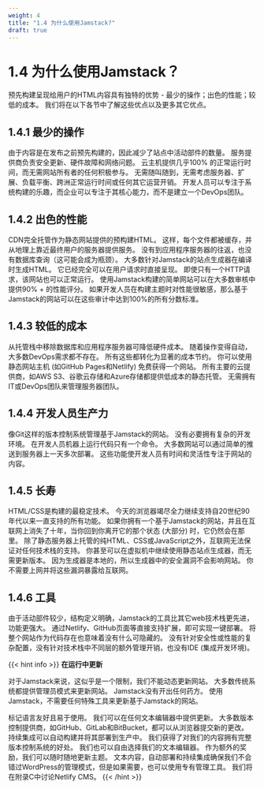 ```yaml
---
weight: 4
title: "1.4 为什么使用Jamstack?"
draft: true
---
```


# 1.4 为什么使用Jamstack？

预先构建呈现给用户的HTML内容具有独特的优势 - 最少的操作；出色的性能；较低的成本。 我们将在以下各节中了解这些优点以及更多其它优点。

## 1.4.1 最少的操作

由于内容是在发布之前预先构建的，因此减少了站点中活动部件的数量。 服务提供商负责安全更新、硬件故障和网络问题。 云主机提供几乎100% 的正常运行时间，而无需网站所有者的任何积极参与。 无需随叫随到，无需考虑服务器、扩展、负载平衡、跨洲正常运行时间或任何其它运营开销。 开发人员可以专注于系统构建的乐趣，而企业可以专注于其核心能力，而不是建立一个DevOps团队。

## 1.4.2 出色的性能

CDN完全托管作为静态网站提供的预构建HTML。 这样，每个文件都被缓存，并从地理上靠近最终用户的服务器提供服务。  没有到应用程序服务器的往返，也没有数据库查询（这可能会成为瓶颈）。 大多数针对Jamstack的站点生成器在编译时生成HTML。 它已经完全可以在用户请求时直接呈现。 即使只有一个HTTP请求，该网站也可以正常运行。 使用Jamstack构建的简单网站可以在大多数审核中提供90% + 的性能评分。 如果开发人员在构建主题时对性能很敏感，那么基于Jamstack的网站可以在这些审计中达到100%的所有分数标准。

## 1.4.3 较低的成本

从托管栈中移除数据库和应用程序服务器可降低硬件成本。 随着操作变得自动，大多数DevOps需求都不存在。 所有这些都转化为显著的成本节约。 你可以使用静态网站主机 (如GitHub Pages和Netlify) 免费获得一个网站。 所有主要的云提供商，如AWS S3、谷歌云存储和Azure存储都提供低成本的静态托管。 无需拥有IT或DevOps团队来管理服务器团队。

## 1.4.4 开发人员生产力

像Git这样的版本控制系统管理基于Jamstack的网站。 没有必要拥有复杂的开发环境。 在开发人员机器上运行代码只有一个命令。 大多数网站可以通过简单的推送到服务器上一天多次部署。 这些功能使开发人员有时间和灵活性专注于网站的内容。

## 1.4.5 长寿

HTML/CSS是构建的最稳定技术。 今天的浏览器竭尽全力继续支持自20世纪90年代以来一直支持的所有功能。 如果你拥有一个基于Jamstack的网站，并且在互联网上消失了十年，当你回到你离开它的那个状态 (大部分) 时，它仍然会在那里。 除了静态服务器上托管的纯HTML、CSS或JavaScript之外，互联网无法保证对任何技术栈的支持。 你甚至可以在虚拟机中继续使用静态站点生成器，而无需更新版本。 因为生成器是本地的，所以生成器中的安全漏洞不会影响网站。 你不需要上网并将这些漏洞暴露给互联网。

## 1.4.6 工具

由于活动部件较少，结构定义明确，Jamstack的工具比其它web技术栈更先进，功能更强大。 通过Netlify、GitHub页面等直接支持扩展，即可实现一键部署。 将整个网站作为代码存在也意味着没有什么可隐藏的。 没有针对安全性或性能的复杂配置，没有针对技术栈中不同层的额外管理开销，也没有IDE (集成开发环境)。

{{< hint info >}}
**在运行中更新**

对于Jamstack来说，这似乎是一个限制，我们不能动态更新网站。 大多数传统系统都提供管理员模式来更新网站。 Jamstack没有开出任何药方。 使用Jamstack，不需要任何特殊工具来更新基于Jamstack的网站。

标记语言友好且易于使用。 我们可以在任何文本编辑器中提供更新。 大多数版本控制提供商，如GitHub、GitLab和BitBucket，都可以从浏览器提交新的更改。 持续集成可以自动构建并将其部署到生产中。 我们获得了对我们的内容拥有完整版本控制系统的好处。 我们也可以自由选择我们的文本编辑器。 作为额外的奖励，我们可以随时随地更新主题。 文本内容，自动部署和持续集成确保我们不会错过WordPress的管理模式，但是如果需要，也可以使用专有管理工具。 我们将在附录C中讨论Netlify CMS。
{{< /hint >}}